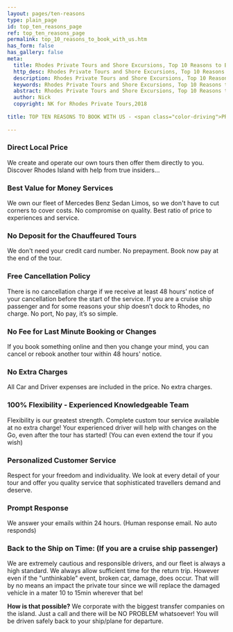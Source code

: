 ```yaml
---
layout: pages/ten-reasons
type: plain_page
id: top_ten_reasons_page
ref: top_ten_reasons_page
permalink: top_10_reasons_to_book_with_us.htm
has_form: false
has_gallery: false
meta:
  title: Rhodes Private Tours and Shore Excursions, Top 10 Reasons to Book with Us
  http_desc: Rhodes Private Tours and Shore Excursions, Top 10 Reasons to Book with Us
  description: Rhodes Private Tours and Shore Excursions, Top 10 Reasons to Book with Us
  keywords: Rhodes Private Tours and Shore Excursions, Top 10 Reasons to Book with Us
  abstract: Rhodes Private Tours and Shore Excursions, Top 10 Reasons to Book with Us
  author: Nick
  copyright: NK for Rhodes Private Tours,2018
  
title: TOP TEN REASONS TO BOOK WITH US - <span class="color-driving">PRIVATE CHAUFFEURED TOURS</span>
    
---
```

### Direct Local Price

We create and operate our own tours then offer them directly to you. Discover Rhodes Island with help from true insiders...

### Best Value for Money Services

We own our fleet of Mercedes Benz Sedan Limos, so we don't have to cut corners to cover costs. No compromise on quality. Best ratio of price to experiences and service.

### No Deposit for the Chauffeured Tours

We don't need your credit card number. No prepayment. Book now pay at the end of the tour.

### Free Cancellation Policy

There is no cancellation charge if we receive at least 48 hours’ notice of your cancellation before the start of the service. If you are a cruise ship passenger and for some reasons your ship doesn’t dock to Rhodes, no charge. No port, No pay, it’s so simple.

### No Fee for Last Minute Booking or Changes

If you book something online and then you change your mind, you can cancel or rebook another tour within 48 hours' notice.

### No Extra Charges

All Car and Driver expenses are included in the price. No extra charges.

### 100% Flexibility - Experienced Knowledgeable Team

Flexibility is our greatest strength. Complete custom tour service available at no extra charge! Your experienced driver will help with changes on the Go, even after the tour has started! (You can even extend the tour if you wish)

### Personalized Customer Service

Respect for your freedom and individuality. We look at every detail of your tour and offer you quality service that sophisticated travellers demand and deserve.

### Prompt Response

We answer your emails within 24 hours. (Human response email. No auto responds)

### Back to the Ship on Time: (If you are a cruise ship passenger)

We are extremely cautious and responsible drivers, and our fleet is always a high standard. We always allow sufficient time for the return trip. However even if the "unthinkable" event, broken car, damage, does occur. That will by no means an impact the private tour since we will replace the damaged vehicle in a mater 10 to 15min wherever that be!

**How is that possible?** We corporate with the biggest transfer companies on the island. Just a call and there will be NO PROBLEM whatsoever! You will be driven safely back to your ship/plane for departure.